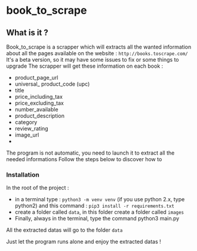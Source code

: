 # book_to_scrape

## What is it ? 
Book_to_scrape is a scrapper which will extracts all the wanted information about all the pages available on the website : `http://books.toscrape.com/`
It's a beta version, so it may have some issues to fix or some things to upgrade 
The scrapper will get these information on each book : 
- product_page_url
- universal_ product_code (upc)
- title
- price_including_tax
- price_excluding_tax
- number_available
- product_description
- category
- review_rating
- image_url
- 
The program is not automatic, you need to launch it to extract all the needed informations 
Follow the steps below to discover how to

### Installation
In the root of the project : 
  - in a terminal type : `python3 -m venv venv` (if you use python 2.x, type python2) and this command : `pip3 install -r requirements.txt`
  - create a folder called `data`, in this folder create a folder called `images`
  - Finally, always in the terminal, type the command python3 main.py 

All the extracted datas will go to the folder `data` 

Just let the program runs alone and enjoy the extracted datas ! 